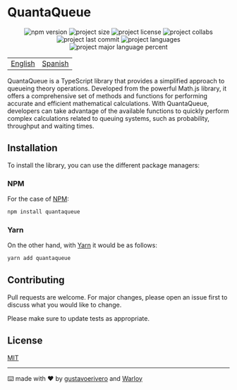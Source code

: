 # QuantaQueue

<div align="center">
  <img src="https://img.shields.io/npm/v/QuantaQueue" alt="npm version" />
  <img src="https://img.shields.io/github/repo-size/gustavoerivero/QuantaQueue" alt="project size" />
  <img src="https://img.shields.io/npm/l/QuantaQueue" alt="project license" />
  <img src="https://img.shields.io/github/contributors/gustavoerivero/QuantaQueue" alt="project collabs" />
  <img src="https://img.shields.io/github/last-commit/gustavoerivero/QuantaQueue" alt="project last commit" />
  <img src="https://img.shields.io/github/languages/count/gustavoerivero/QuantaQueue" alt="project languages" />
  <img src="https://img.shields.io/github/languages/top/gustavoerivero/QuantaQueue" alt="project major language percent" />
</div>

<div align="center">
  <table>
      <tr>
          <!-- Do not translate this table -->
          <td><a href="./README.md"> English </a></td>
          <td><a href="./README-ES.md"> Spanish </a></td>
      </tr>
  </table>
</div>

QuantaQueue is a TypeScript library that provides a simplified approach to queueing theory operations. Developed from the powerful Math.js library, it offers a comprehensive set of methods and functions for performing accurate and efficient mathematical calculations. With QuantaQueue, developers can take advantage of the available functions to quickly perform complex calculations related to queuing systems, such as probability, throughput and waiting times.

## Installation

To install the library, you can use the different package managers:

### NPM

For the case of [NPM](https://nodejs.org/en):

```bash
npm install quantaqueue
```

### Yarn

On the other hand, with [Yarn](https://yarnpkg.com/) it would be as follows:

```bash
yarn add quantaqueue
```

## Contributing

Pull requests are welcome. For major changes, please open an issue first to discuss what you would like to change.

Please make sure to update tests as appropriate.

## License

[MIT](https://choosealicense.com/licenses/mit/)

---
⌨️ made with ❤️ by [gustavoerivero](https://github.com/gustavoerivero) and [Warloy](https://github.com/Warloy)